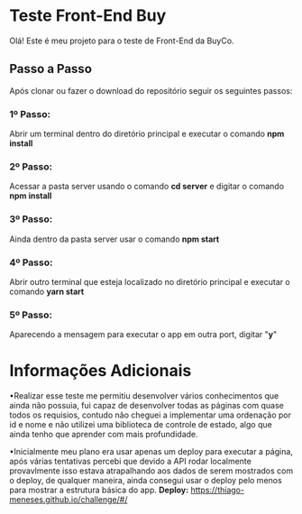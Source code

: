 # Teste Front-End Buy

Olá! Este é meu projeto para o teste de Front-End da BuyCo.

## Passo a Passo
Após clonar ou fazer o download do repositório seguir os seguintes passos:

### **1º Passo:**
Abrir um terminal dentro do diretório principal e executar o comando **npm install**

### **2º Passo:**
Acessar a pasta server usando o comando **cd server** e digitar o comando **npm install**

### **3º Passo:**
Ainda dentro da pasta server usar o comando **npm start**

### **4º Passo:**
Abrir outro terminal que esteja localizado no diretório principal e executar o comando **yarn start**

### **5º Passo:**
Aparecendo a mensagem para executar o app em outra port,  digitar "**y**"



# Informações Adicionais

•Realizar esse teste me permitiu desenvolver vários conhecimentos que ainda não possuia, fui capaz de desenvolver todas as páginas com quase todos os requisios, contudo não cheguei a implementar uma ordenação por id e nome e não utilizei uma biblioteca de controle de estado, algo que ainda tenho que aprender com mais profundidade.

•Inicialmente meu plano era usar apenas um deploy para executar a página, após várias tentativas percebi que devido a API rodar localmente provavlmente isso estava atrapalhando aos dados de serem mostrados com o deploy, de qualquer maneira, ainda consegui usar o deploy pelo menos para mostrar a estrutura básica do app.
**Deploy:** https://thiago-meneses.github.io/challenge/#/

